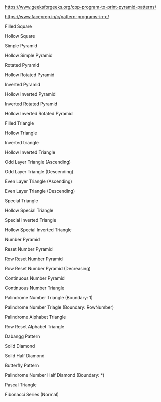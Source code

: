 https://www.geeksforgeeks.org/cpp-program-to-print-pyramid-patterns/

https://www.faceprep.in/c/pattern-programs-in-c/

Filled Square

Hollow Square

Simple Pyramid

Hollow Simple Pyramid

Rotated Pyramid

Hollow Rotated Pyramid

Inverted Pyramid

Hollow Inverted Pyramid

Inverted Rotated Pyramid

Hollow Inverted Rotated Pyramid

Filled Triangle

Hollow Triangle

Inverted triangle

Hollow Inverted Triangle

Odd Layer Triangle (Ascending)

Odd Layer Triangle (Descending)

Even Layer Triangle (Ascending)

Even Layer Triangle (Descending)

Special Triangle

Hollow Special Triangle

Special Inverted Triangle

Hollow Special Inverted Triangle

Number Pyramid

Reset Number Pyramid

Row Reset Number Pyramid

Row Reset Number Pyramid (Decreasing)

Continuous Number Pyramid

Continuous Number Triangle

Palindrome Number Triangle (Boundary: 1)

Palindrome Number Triagle (Boundary: RowNumber)

Palindrome Alphabet Triangle

Row Reset Alphabet Triangle

Dabangg Pattern

Solid Diamond

Solid Half Diamond

Butterfly Pattern

Palindrome Number Half Diamond (Boundary: *)

Pascal Triangle

Fibonacci Series (Normal)
